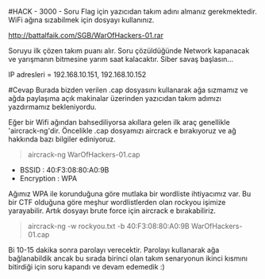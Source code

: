 #HACK - 3000 - Soru
Flag için yazıcıdan takım adını almanız gerekmektedir. WiFi ağına sızabilmek için dosyayı kullanınız.

http://battalfaik.com/SGB/WarOfHackers-01.rar

Soruyu ilk çözen takım puanı alır. Soru çözüldüğünde Network kapanacak ve yarışmanın bitmesine yarım saat kalacaktır.
Siber savaş başlasın...

IP adresleri = 192.168.10.151, 192.168.10.152

#Cevap
Burada bizden verilen .cap dosyasını kullanarak ağa sızmamız ve ağda paylaşıma açık makinalar üzerinden yazıcıdan takım adımızı yazdırmamız bekleniyordu.

Eğer bir Wifi ağından bahsediliyorsa akıllara gelen ilk araç genellikle 'aircrack-ng'dir.
Öncelikle .cap dosyamızı aircrack e bırakıyoruz ve ağ hakkında bazı bilgiler ediniyoruz.
>aircrack-ng WarOfHackers-01.cap

* BSSID : 40:F3:08:80:A0:9B
* Encryption : WPA

Ağımız WPA ile korunduğuna göre mutlaka bir wordliste ihtiyacımız var. Bu bir CTF olduğuna göre meşhur wordlistlerden olan rockyou işimize yarayabilir.
Artık dosyayı brute force için aircrack e bırakabiliriz.

> aircrack-ng -w rockyou.txt -b 40:F3:08:80:A0:9B WarOfHackers-01.cap

Bi 10-15 dakika sonra parolayı verecektir. Parolayı kullanarak ağa bağlanabildik ancak bu sırada birinci olan takım senaryonun ikinci kısmını bitirdiği için soru kapandı ve devam edemedik :)

